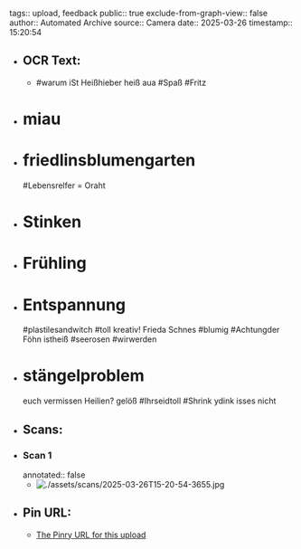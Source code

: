 tags:: upload, feedback
public:: true
exclude-from-graph-view:: false
author:: Automated Archive
source:: Camera
date:: 2025-03-26
timestamp:: 15:20:54

- ## OCR Text:
	- #warum
	  iSt
	  Heißhieber
	  heiß aua
	  #Spaß
	  #Fritz
- # miau
- # friedlinsblumengarten
   #Lebensrelfer = Oraht
- # Stinken
- # Frühling
- # Entspannung
   #plastilesandwitch
   #toll kreativ!
   Frieda Schnes
   #blumig
   #Achtungder Föhn
   istheiß
   #seerosen
   #wirwerden
- # stängelproblem
   euch
   vermissen
   Heilien?
   gelöß
   #Ihrseidtoll
   #Shrink ydink
   isses nicht
- ## Scans:
- ### Scan 1
  annotated:: false
	- ![./assets/scans/2025-03-26T15-20-54-3655.jpg](./assets/scans/2025-03-26T15-20-54-3655.jpg)
- ## Pin URL:
	- [The Pinry URL for this upload](https://pinry.petau.net/pins/315/)